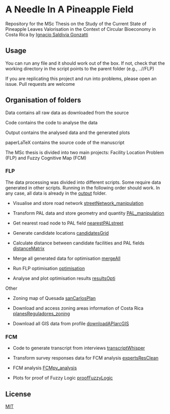 # A Needle In A Pineapple Field

Repository for the MSc Thesis on the Study of the Current State of Pineapple Leaves Valorisation in the Context of Circular Bioeconomy in Costa Rica by [Ignacio Saldivia Gonzatti](https://www.ignaciosg.com)

## Usage

You can run any file and it should work out of the box. If not, check that the working directory in the script points to the parent folder (e.g., ..//FLP)

If you are replicating this project and run into problems, please open an issue. Pull requests are welcome

## Organisation of folders

Data contains all raw data as downloaded from the source

Code contains the code to analyse the data

Output contains the analysed data and the generated plots

paperLaTeX contains the source code of the manuscript

The MSc thesis is divided into two main projects: Facility Location Problem (FLP) and Fuzzy Cognitive Map (FCM)

### FLP

The data processing was divided into different scripts. Some require data generated in other scripts. Running in the following order should work. In any case, all data is already in the [output](FLP/output) folder.

* Visualise and store road network [streetNetwork_manipulation](FLP/code/streetNetwork_manipulation.ipynb)

* Transform PAL data and store geometry and quantity [PAL_manipulation](FLP/code/PAL_manipulation.ipynb)

* Get nearest road node to PAL field [nearestPALstreet](FLP/code/nearestPALstreet.ipynb)

* Generate candidate locations [candidatesGrid](FLP/code/candidatesGrid.ipynb)

* Calculate distance between candidate facilities and PAL fields [distanceMatrix](FLP/code/distanceMatrix.ipynb)

* Merge all generated data for optimisation [mergeAll](FLP/code/mergeAll.ipynb)

* Run FLP optimisation [optimisation](FLP/code/optimisation.ipynb)

* Analyse and plot optimisation results [resultsOpti](FLP/code/resultsOpti.ipynb)

Other

* Zoning map of Quesada [sanCarlosPlan](FLP/code/sanCarlosPlan.ipynb)

* Download and access zoning areas information of Costa Rica [planesReguladores_zoning](FLP/code/planesReguladores_zoning.ipynb)

* Download all GIS data from profile [downloadAPIarcGIS](FLP/code/downloadAPIarcGIS.py)

### FCM

* Code to generate transcript from interviews [transcriptWhisper](FCM/code/transcriptWhisper.ipynb)

* Transform survey responses data for FCM analysis [expertsResClean](FCM/code/expertsResClean.ipynb)

* FCM analysis [FCMpy_analysis](FCM/code/FCMpy_analysis.ipynb)

* Plots for proof of Fuzzy Logic [proofFuzzyLogic](FCM/code/proofFuzzyLogic.ipynb)

## License

[MIT](https://choosealicense.com/licenses/mit/)
